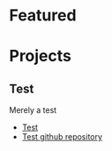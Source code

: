 # Featured

# Projects

## Test
Merely a test
* [Test](https://huot14.github.io/about)
* [Test github repository](https://github.com/huot14/huot14.github.io/)



